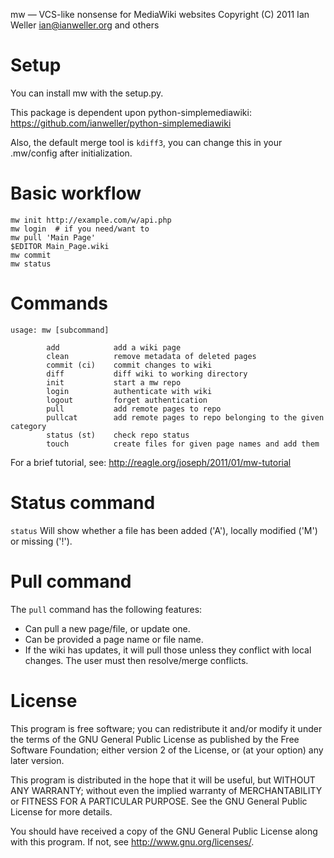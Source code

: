 mw &mdash; VCS-like nonsense for MediaWiki websites
Copyright (C) 2011 Ian Weller <ian@ianweller.org> and others

Setup
=====

You can install mw with the setup.py.

This package is dependent upon python-simplemediawiki:
  https://github.com/ianweller/python-simplemediawiki

Also, the default merge tool is `kdiff3`, you can change this in your
.mw/config after initialization.

Basic workflow
==============

```
mw init http://example.com/w/api.php
mw login  # if you need/want to
mw pull 'Main Page'
$EDITOR Main_Page.wiki
mw commit
mw status
```

Commands
========

```
usage: mw [subcommand]

        add            add a wiki page
        clean          remove metadata of deleted pages
        commit (ci)    commit changes to wiki
        diff           diff wiki to working directory
        init           start a mw repo
        login          authenticate with wiki
        logout         forget authentication
        pull           add remote pages to repo
        pullcat        add remote pages to repo belonging to the given category
        status (st)    check repo status
        touch          create files for given page names and add them
```

For a brief tutorial, see:
  http://reagle.org/joseph/2011/01/mw-tutorial

Status command
==============

`status` Will show whether a file has been added ('A'), locally modified
  ('M') or missing ('!').

Pull command
============

The `pull` command has the following features:

* Can pull a new page/file, or update one.
* Can be provided a page name or file name.
* If the wiki has updates, it will pull those unless they conflict 
  with local changes. The user must then resolve/merge conflicts.

License
=======

This program is free software; you can redistribute it and/or modify
it under the terms of the GNU General Public License as published by
the Free Software Foundation; either version 2 of the License, or
(at your option) any later version.

This program is distributed in the hope that it will be useful,
but WITHOUT ANY WARRANTY; without even the implied warranty of
MERCHANTABILITY or FITNESS FOR A PARTICULAR PURPOSE.  See the
GNU General Public License for more details.

You should have received a copy of the GNU General Public License along
with this program.  If not, see <http://www.gnu.org/licenses/>.
